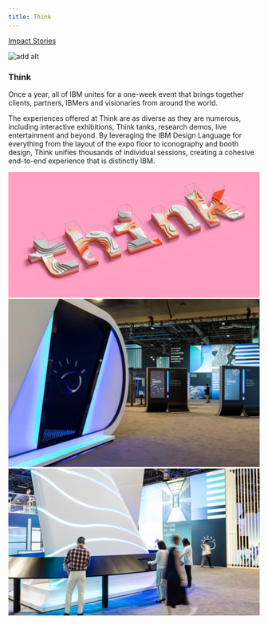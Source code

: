```yaml
---
title: Think
---
```


<grid className="background--nopadding">
<column lg="16">

<p><icon color="blue" name="ArrowLeft20" inline="true"></icon>  <a href="/Impact"><span>Impact Stories</span></a></p>

</column>
</grid>

![add alt](/images/Impact_1.png)

<grid background="gray-10">
<column md="2" lg="4">

### Think

</column>

<column md="6" lg="8">

<p size="md">Once a year, all of IBM unites for a one-week event that brings together clients, partners, IBMers and visionaries from around the world.</p>
<p size="md">The experiences offered at Think are as diverse as they are numerous, including interactive exhibitions, Think tanks, research demos, live entertainment and beyond. By leveraging the IBM Design Language for everything from the layout of the expo floor to iconography and booth design, Think unifies thousands of individual sessions, creating a cohesive end-to-end experience that is distinctly IBM.</p>

<icon name="ArrowDown32"></icon>

</column>
</grid>

<grid background="gray-10">
<column lg="12" offset_lg="4">

<img alt="Think on a pink background." src="images/Impact_2.png">

</column>
<column md="5" lg="8" offset_lg="4">

<img alt="Watson!" src="images/Impact_3.png">

</column>
<column md="3" lg="4">

<img alt="picutre!" src="images/Impact_4.png">

</column>
</grid>
